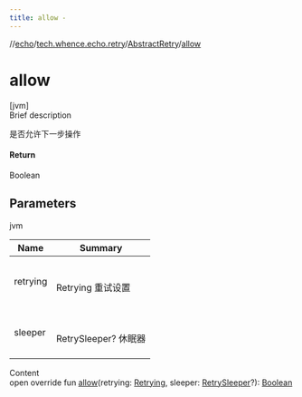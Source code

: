```yaml
---
title: allow -
---
```

//[echo](../../index.md)/[tech.whence.echo.retry](../index.md)/[AbstractRetry](index.md)/[allow](allow.md)



# allow  
[jvm]  
Brief description  


是否允许下一步操作



#### Return  


Boolean



## Parameters  
  
jvm  
  
|  Name|  Summary| 
|---|---|
| retrying| <br><br>Retrying 重试设置<br><br>
| sleeper| <br><br>RetrySleeper? 休眠器<br><br>
  
  
Content  
open override fun [allow](allow.md)(retrying: [Retrying](../-retrying/index.md), sleeper: [RetrySleeper](../-retry-sleeper/index.md)?): [Boolean](https://kotlinlang.org/api/latest/jvm/stdlib/kotlin/-boolean/index.html)  



